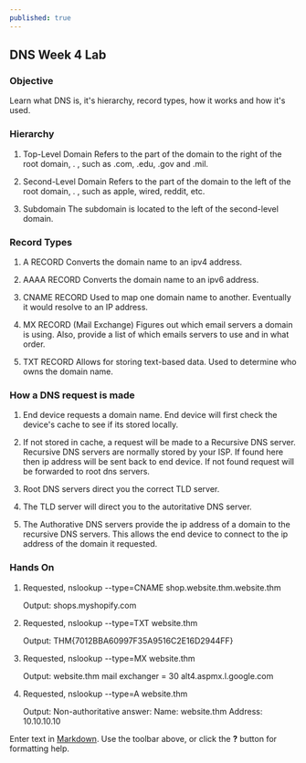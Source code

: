 ```yaml
---
published: true
---
```

## DNS Week 4 Lab

### Objective ###
Learn what DNS is, it's hierarchy, record types, how it works and how it's used. 

### Hierarchy ###

1. Top-Level Domain
Refers to the part of the domain to the right of the root domain, . , such as .com, .edu, .gov and .mil.

2. Second-Level Domain
Refers to the part of the domain to the left of the root domain, . , such as apple, wired, reddit, etc. 

3. Subdomain
The subdomain is located to the left of the second-level domain. 

### Record Types ####

1. A RECORD
Converts the domain name to an ipv4 address.

2. AAAA RECORD
Converts the domain name to an ipv6 address.

3. CNAME RECORD
Used to map one domain name to another. Eventually it would resolve to an IP address.

4. MX RECORD (Mail Exchange)
Figures out which email servers a domain is using. Also, provide a list of which emails servers to use and in what order.

5. TXT RECORD
Allows for storing text-based data. Used to determine who owns the domain name. 


### How a DNS request is made ###

1. End device requests a domain name. End device will first check the device's cache to see if its stored locally.

2. If not stored in cache, a request will be made to a Recursive DNS server. Recursive DNS servers are normally stored by your ISP. If found here then ip address will be sent back to end device. If not found request will be forwarded to root dns servers. 

3. Root DNS servers direct you the correct TLD server. 

4. The TLD server will direct you to the autoritative DNS server.

5. The Authorative DNS servers provide the ip address of a domain to the recursive DNS servers. This allows the end device to connect to the ip address of the domain it requested.

### Hands On ###

1. Requested,
	nslookup --type=CNAME shop.website.thm.website.thm

	Output: shops.myshopify.com
    
2. Requested,
	nslookup --type=TXT website.thm
    
    Output: THM{7012BBA60997F35A9516C2E16D2944FF}
    
3. Requested,
	nslookup --type=MX website.thm
    
    Output: website.thm mail exchanger = 30 			alt4.aspmx.l.google.com

    
4. Requested,
	nslookup --type=A website.thm
    
    Output: Non-authoritative answer:
	Name: website.thm
	Address: 10.10.10.10






Enter text in [Markdown](http://daringfireball.net/projects/markdown/). Use the toolbar above, or click the **?** button for formatting help.
